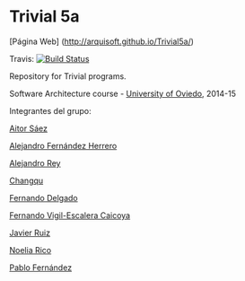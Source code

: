 Trivial 5a
=============

[Página Web] (http://arquisoft.github.io/Trivial5a/)

Travis: [![Build Status](https://travis-ci.org/Arquisoft/Trivial5a.svg?branch=master)](https://travis-ci.org/Arquisoft/Trivial5a)

Repository for Trivial programs. 

Software Architecture course - [University of Oviedo](http://www.uniovi.es), 2014-15

Integrantes del grupo:

[Aitor Sáez](https://github.com/aitorSaezAlvarez)

[Alejandro Fernández Herrero](https://github.com/H3rrero)

[Alejandro Rey](https://github.com/AlexRey)

[Changqu](https://github.com/changqu)

[Fernando Delgado](https://github.com/Ikzer)

[Fernando Vigil-Escalera Caicoya](https://github.com/FernandoVigil)

[Javier Ruiz](https://github.com/javierruix)

[Noelia Rico](https://github.com/noeliarico)

[Pablo Fernández](https://github.com/PabloFernandezRodriguez)




